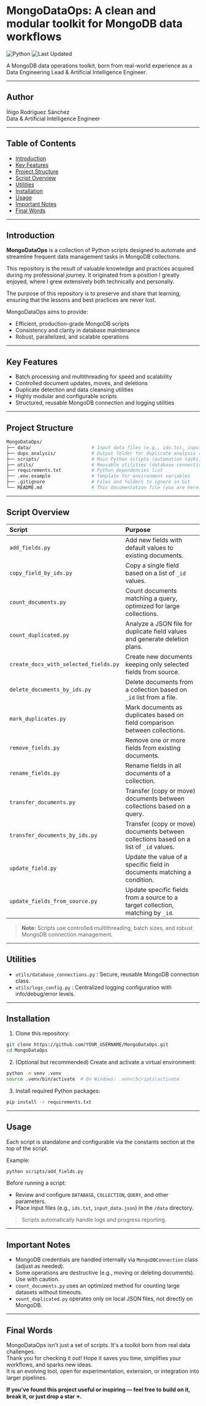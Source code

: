 # MongoDataOps: A clean and modular toolkit for MongoDB data workflows

![Python](https://img.shields.io/badge/Python-3.11-blue.svg)
![Last Updated](https://img.shields.io/badge/last%20updated-April%202025-brightgreen)


A MongoDB data operations toolkit, born from real-world experience as a Data Engineering Lead & Artificial Intelligence Engineer.

---

## Author

Íñigo Rodríguez Sánchez  
Data & Artificial Intelligence Engineer

---

## Table of Contents

- [Introduction](#introduction)
- [Key Features](#key-features)
- [Project Structure](#project-structure)
- [Script Overview](#script-overview)
- [Utilities](#utilities)
- [Installation](#installation)
- [Usage](#usage)
- [Important Notes](#important-notes)
- [Final Words](#final-words)

---

## Introduction

**MongoDataOps** is a collection of Python scripts designed to automate and streamline frequent data management tasks in MongoDB collections.  

This repository is the result of valuable knowledge and practices acquired during my professional journey. It originated from a position I greatly enjoyed, where I grew extensively both technically and personally.  

The purpose of this repository is to preserve and share that learning, ensuring that the lessons and best practices are never lost.

MongoDataOps aims to provide:
- Efficient, production-grade MongoDB scripts
- Consistency and clarity in database maintenance
- Robust, parallelized, and scalable operations

---

## Key Features

- Batch processing and multithreading for speed and scalability
- Controlled document updates, moves, and deletions
- Duplicate detection and data cleansing utilities
- Highly modular and configurable scripts
- Structured, reusable MongoDB connection and logging utilities

---

## Project Structure

```bash
MongoDataOps/
├── data/                      # Input data files (e.g., ids.txt, input_data.json)
├── dups_analysis/             # Output folder for duplicate analysis results
├── scripts/                   # Main Python scripts (automation tasks)
├── utils/                     # Reusable utilities (database connections, logging)
├── requirements.txt           # Python dependencies list
├── .env.example               # Template for environment variables
├── .gitignore                 # Files and folders to ignore in Git
└── README.md                  # This documentation file (you are here)
```

---

## Script Overview

| Script | Purpose |
|:---|:---|
| `add_fields.py` | Add new fields with default values to existing documents. |
| `copy_field_by_ids.py` | Copy a single field based on a list of `_id` values. |
| `count_documents.py` | Count documents matching a query, optimized for large collections. |
| `count_duplicated.py` | Analyze a JSON file for duplicate field values and generate deletion plans. |
| `create_docs_with_selected_fields.py` | Create new documents keeping only selected fields from source. |
| `delete_documents_by_ids.py` | Delete documents from a collection based on `_id` list from a file. |
| `mark_duplicates.py` | Mark documents as duplicates based on field comparison between collections. |
| `remove_fields.py` | Remove one or more fields from existing documents. |
| `rename_fields.py` | Rename fields in all documents of a collection. |
| `transfer_documents.py` | Transfer (copy or move) documents between collections based on a query. |
| `transfer_documents_by_ids.py` | Transfer (copy or move) documents between collections based on a list of `_id` values. |
| `update_field.py` | Update the value of a specific field in documents matching a condition. |
| `update_fields_from_source.py` | Update specific fields from a source to a target collection, matching by `_id`. |

> **Note:** Scripts use controlled multithreading, batch sizes, and robust MongoDB connection management.

---

## Utilities

- `utils/database_connections.py` : Secure, reusable MongoDB connection class.
- `utils/logs_config.py` : Centralized logging configuration with info/debug/error levels.

---

## Installation

1. Clone this repository:
```bash
git clone https://github.com/YOUR_USERNAME/MongoDataOps.git
cd MongoDataOps
```

2. (Optional but recommended) Create and activate a virtual environment:
```bash
python -m venv .venv
source .venv/bin/activate  # On Windows: .venv\Scripts\activate
```

3. Install required Python packages:
```bash
pip install -r requirements.txt
```

---

## Usage

Each script is standalone and configurable via the constants section at the top of the script.

Example:
```bash
python scripts/add_fields.py
```

Before running a script:
- Review and configure `DATABASE`, `COLLECTION`, `QUERY`, and other parameters.
- Place input files (e.g., `ids.txt`, `input_data.json`) in the `/data` directory.

> Scripts automatically handle logs and progress reporting.

---

## Important Notes

- MongoDB credentials are handled internally via `MongoDBConnection` class (adjust as needed).
- Some operations are destructive (e.g., moving or deleting documents). Use with caution.
- `count_documents.py` uses an optimized method for counting large datasets without timeouts.
- `count_duplicated.py` operates only on local JSON files, not directly on MongoDB.


---

## Final Words

MongoDataOps isn't just a set of scripts. It's a toolkit born from real data challenges.  
Thank you for checking it out! Hope it saves you time, simplifies your workflows, and sparks new ideas.  
It is an evolving tool, open for experimentation, extension, or integration into larger pipelines.

**If you’ve found this project useful or inspiring — feel free to build on it, break it, or just drop a star ⭐.**